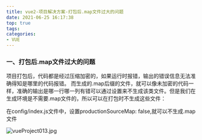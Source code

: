 ```yaml
---
title: vue2-项目解决方案-打包后.map文件过大的问题
date: 2021-06-25 16:17:38
top: true
tags:
categories:
- VUE
---
```

### 一、打包后.map文件过大的问题
<!--more-->
项目打包后，代码都是经过压缩加密的，如果运行时报错，输出的错误信息无法准确得知是哪里的代码报错。 而生成的.map后缀的文件，就可以像未加密的代码一样，准确的输出是哪一行哪一列有错可以通过设置来不生成该类文件。但是我们在生成环境是不需要.map文件的，所以可以在打包时不生成这些文件：

在config/index.js文件中，设置productionSourceMap: false,就可以不生成.map文件

![vueProject013.jpg](http://alivnram-test.oss-cn-beijing.aliyuncs.com/alivnblog/vueProject013.jpg)